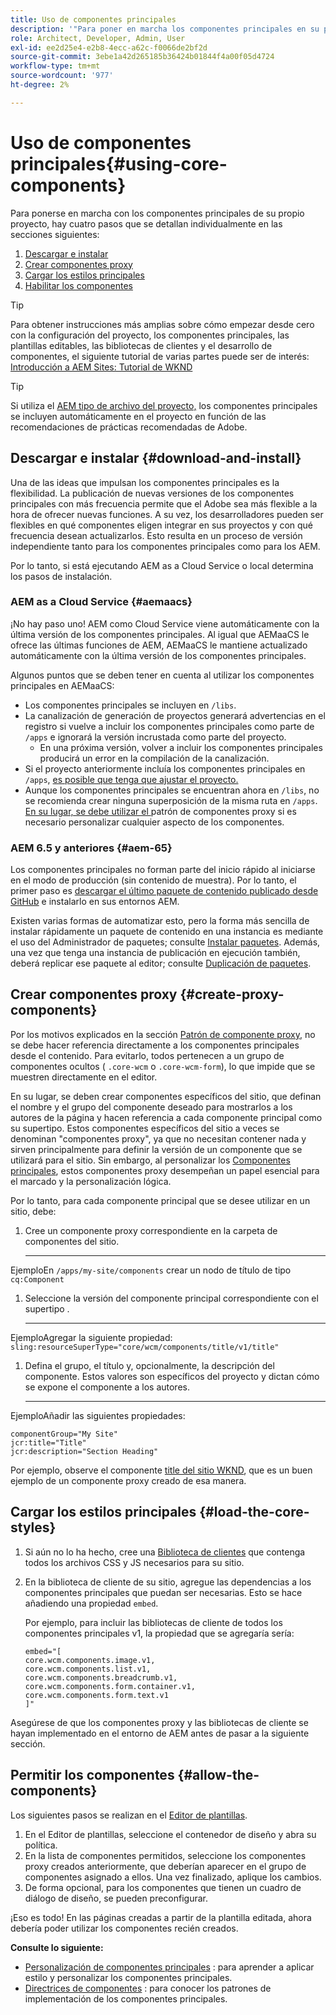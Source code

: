 ```yaml
---
title: Uso de componentes principales
description: '"Para poner en marcha los componentes principales en su propio proyecto, hay que seguir tres pasos: descargar e instalar, crear componentes proxy, cargar los estilos principales y permitir los componentes de las plantillas".'
role: Architect, Developer, Admin, User
exl-id: ee2d25e4-e2b8-4ecc-a62c-f0066de2bf2d
source-git-commit: 3ebe1a42d265185b36424b01844f4a00f05d4724
workflow-type: tm+mt
source-wordcount: '977'
ht-degree: 2%

---
```


# Uso de componentes principales{#using-core-components}

Para ponerse en marcha con los componentes principales de su propio proyecto, hay cuatro pasos que se detallan individualmente en las secciones siguientes:

1. [Descargar e instalar](#download-and-install)
1. [Crear componentes proxy](#create-proxy-components)
1. [Cargar los estilos principales](#load-the-core-styles)
1. [Habilitar los componentes](#allow-the-components)

>[!TIP]
>
>Para obtener instrucciones más amplias sobre cómo empezar desde cero con la configuración del proyecto, los componentes principales, las plantillas editables, las bibliotecas de clientes y el desarrollo de componentes, el siguiente tutorial de varias partes puede ser de interés:\
>[Introducción a AEM Sites: Tutorial de WKND](https://docs.adobe.com/content/help/en/experience-manager-learn/getting-started-wknd-tutorial-develop/overview.html)

>[!TIP]
>
>Si utiliza el [AEM tipo de archivo del proyecto,](/help/developing/archetype/overview.md) los componentes principales se incluyen automáticamente en el proyecto en función de las recomendaciones de prácticas recomendadas de Adobe.

## Descargar e instalar {#download-and-install}

Una de las ideas que impulsan los componentes principales es la flexibilidad. La publicación de nuevas versiones de los componentes principales con más frecuencia permite que el Adobe sea más flexible a la hora de ofrecer nuevas funciones. A su vez, los desarrolladores pueden ser flexibles en qué componentes eligen integrar en sus proyectos y con qué frecuencia desean actualizarlos. Esto resulta en un proceso de versión independiente tanto para los componentes principales como para los AEM.

Por lo tanto, si está ejecutando AEM as a Cloud Service o local determina los pasos de instalación.

### AEM as a Cloud Service {#aemaacs}

¡No hay paso uno! AEM como Cloud Service viene automáticamente con la última versión de los componentes principales. Al igual que AEMaaCS le ofrece las últimas funciones de AEM, AEMaaCS le mantiene actualizado automáticamente con la última versión de los componentes principales.

Algunos puntos que se deben tener en cuenta al utilizar los componentes principales en AEMaaCS:

* Los componentes principales se incluyen en `/libs`.
* La canalización de generación de proyectos generará advertencias en el registro si vuelve a incluir los componentes principales como parte de `/apps` e ignorará la versión incrustada como parte del proyecto.
   * En una próxima versión, volver a incluir los componentes principales producirá un error en la compilación de la canalización.
* Si el proyecto anteriormente incluía los componentes principales en `/apps`, [es posible que tenga que ajustar el proyecto.](/help/developing/overview.md#via-aemaacs)
* Aunque los componentes principales se encuentran ahora en `/libs`, no se recomienda crear ninguna superposición de la misma ruta en `/apps`. [En su lugar, se debe utilizar el ](/help/developing/guidelines.md#proxy-component-pattern) patrón de componentes proxy si es necesario personalizar cualquier aspecto de los componentes.

### AEM 6.5 y anteriores {#aem-65}

Los componentes principales no forman parte del inicio rápido al iniciarse en el modo de producción (sin contenido de muestra). Por lo tanto, el primer paso es [descargar el último paquete de contenido publicado desde GitHub](https://github.com/adobe/aem-core-wcm-components/releases/latest) e instalarlo en sus entornos AEM.

Existen varias formas de automatizar esto, pero la forma más sencilla de instalar rápidamente un paquete de contenido en una instancia es mediante el uso del Administrador de paquetes; consulte [Instalar paquetes](https://docs.adobe.com/content/help/en/experience-manager-65/administering/contentmanagement/package-manager.html#installing-packages). Además, una vez que tenga una instancia de publicación en ejecución también, deberá replicar ese paquete al editor; consulte [Duplicación de paquetes](https://docs.adobe.com/content/help/en/experience-manager-65/administering/contentmanagement/package-manager.html#replicating-packages).

## Crear componentes proxy {#create-proxy-components}

Por los motivos explicados en la sección [Patrón de componente proxy](/help/developing/guidelines.md#proxy-component-pattern), no se debe hacer referencia directamente a los componentes principales desde el contenido. Para evitarlo, todos pertenecen a un grupo de componentes ocultos ( `.core-wcm` o `.core-wcm-form`), lo que impide que se muestren directamente en el editor.

En su lugar, se deben crear componentes específicos del sitio, que definan el nombre y el grupo del componente deseado para mostrarlos a los autores de la página y hacen referencia a cada componente principal como su supertipo. Estos componentes específicos del sitio a veces se denominan &quot;componentes proxy&quot;, ya que no necesitan contener nada y sirven principalmente para definir la versión de un componente que se utilizará para el sitio. Sin embargo, al personalizar los [Componentes principales](/help/developing/customizing.md), estos componentes proxy desempeñan un papel esencial para el marcado y la personalización lógica.

Por lo tanto, para cada componente principal que se desee utilizar en un sitio, debe:

1. Cree un componente proxy correspondiente en la carpeta de componentes del sitio.

   ****
EjemploEn  `/apps/my-site/components` crear un nodo de título de tipo  `cq:Component`

1. Seleccione la versión del componente principal correspondiente con el supertipo .

   ****
EjemploAgregar la siguiente propiedad:\
   `sling:resourceSuperType="core/wcm/components/title/v1/title"`

1. Defina el grupo, el título y, opcionalmente, la descripción del componente. Estos valores son específicos del proyecto y dictan cómo se expone el componente a los autores.

   ****
EjemploAñadir las siguientes propiedades:

   ```shell
   componentGroup="My Site"
   jcr:title="Title"  
   jcr:description="Section Heading"
   ```

Por ejemplo, observe el componente [title del sitio WKND](https://github.com/adobe/aem-guides-wknd/blob/master/ui.apps/src/main/content/jcr_root/apps/wknd/components/title/.content.xml), que es un buen ejemplo de un componente proxy creado de esa manera.

## Cargar los estilos principales {#load-the-core-styles}

1. Si aún no lo ha hecho, cree una [Biblioteca de clientes](https://experienceleague.adobe.com/docs/experience-manager-cloud-service/implementing/developing/full-stack/clientlibs.html) que contenga todos los archivos CSS y JS necesarios para su sitio.
1. En la biblioteca de cliente de su sitio, agregue las dependencias a los componentes principales que puedan ser necesarias. Esto se hace añadiendo una propiedad `embed`.

   Por ejemplo, para incluir las bibliotecas de cliente de todos los componentes principales v1, la propiedad que se agregaría sería:

   ```shell
   embed="[  
   core.wcm.components.image.v1,  
   core.wcm.components.list.v1,  
   core.wcm.components.breadcrumb.v1,  
   core.wcm.components.form.container.v1,  
   core.wcm.components.form.text.v1  
   ]"
   ```

Asegúrese de que los componentes proxy y las bibliotecas de cliente se hayan implementado en el entorno de AEM antes de pasar a la siguiente sección.

## Permitir los componentes {#allow-the-components}

Los siguientes pasos se realizan en el [Editor de plantillas](https://docs.adobe.com/content/help/en/experience-manager-cloud-service/sites/authoring/features/templates.html).

1. En el Editor de plantillas, seleccione el contenedor de diseño y abra su política.
1. En la lista de componentes permitidos, seleccione los componentes proxy creados anteriormente, que deberían aparecer en el grupo de componentes asignado a ellos. Una vez finalizado, aplique los cambios.
1. De forma opcional, para los componentes que tienen un cuadro de diálogo de diseño, se pueden preconfigurar.

¡Eso es todo! En las páginas creadas a partir de la plantilla editada, ahora debería poder utilizar los componentes recién creados.

**Consulte lo siguiente:**

* [Personalización de componentes principales](/help/developing/customizing.md) : para aprender a aplicar estilo y personalizar los componentes principales.
* [Directrices de componentes](/help/developing/guidelines.md) : para conocer los patrones de implementación de los componentes principales.
